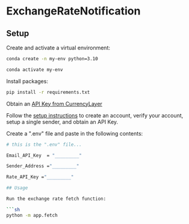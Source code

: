 # ExchangeRateNotification

## Setup

Create and activate a virtual environment:

```sh
conda create -n my-env python=3.10

conda activate my-env
```


Install packages:

```sh
pip install -r requirements.txt
```

Obtain an [API Key from CurrencyLayer]( https://currencylayer.com) 

Follow the [setup instructions]( https://currencylayer.com/documentation) to create an account, verify your account, setup a single sender, and obtain an API Key.

Create a ".env" file and paste in the following contents:

```sh
# this is the ".env" file...

Email_API_Key  = "_________"

Sender_Address ="_________"

Rate_API_Key ="_________"

## Usage

Run the exchange rate fetch function:

```sh
python -m app.fetch
```